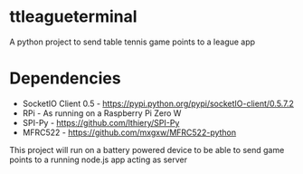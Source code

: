 # ttleagueterminal
A python project to send table tennis game points to a league app

# Dependencies
* SocketIO Client 0.5 - https://pypi.python.org/pypi/socketIO-client/0.5.7.2
* RPi - As running on a Raspberry Pi Zero W
* SPI-Py - https://github.com/lthiery/SPI-Py
* MFRC522 - https://github.com/mxgxw/MFRC522-python

This project will run on a battery powered device to be able to send game points to a 
running node.js app acting as server

